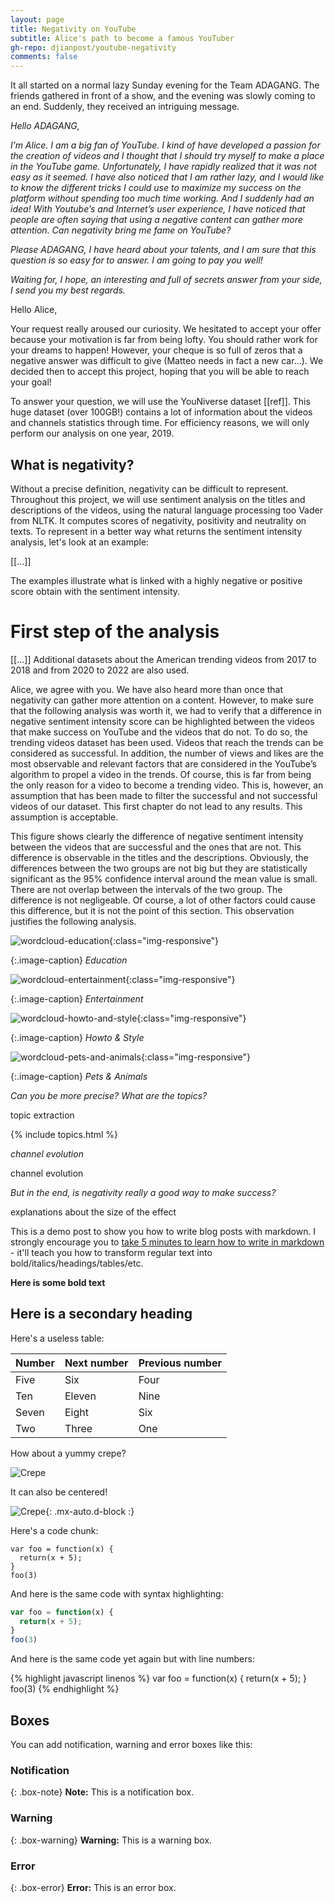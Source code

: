 ```yaml
---
layout: page
title: Negativity on YouTube
subtitle: Alice's path to become a famous YouTuber
gh-repo: djianpost/youtube-negativity
comments: false
---
```



It all started on a normal lazy Sunday evening for the Team ADAGANG. The friends gathered in front of a show, and the evening was slowly coming to an end. Suddenly, they received an intriguing message.

_Hello ADAGANG,_

_I’m Alice. I am a big fan of YouTube. I kind of have developed a passion for the creation of videos and I thought that I should try myself to make a place in the YouTube game. Unfortunately, I have rapidly realized that it was not easy as it seemed. I have also noticed that I am rather lazy, and I would like to know the different tricks I could use to maximize my success on the platform without spending too much time working. And I suddenly had an idea!
With Youtube’s and Internet’s user experience, I have noticed that people are often saying that using a negative content can gather more attention. Can negativity bring me fame on YouTube?_

_Please ADAGANG, I have heard about your talents, and I am sure that this question is so easy for to answer. I am going to pay you well!_

_Waiting for, I hope, an interesting and full of secrets answer from your side, I send you my best regards._


Hello Alice,

Your request really aroused our curiosity. We hesitated to accept your offer because your motivation is far from being lofty. You should rather work for your dreams to happen!
However, your cheque is so full of zeros that a negative answer was difficult to give (Matteo needs in fact a new car…). We decided then to accept this project, hoping that you will be able to reach your goal!

To answer your question, we will use the YouNiverse dataset [[ref]]. This huge dataset (over 100GB!) contains a lot of information about the videos and channels statistics through time. For efficiency reasons, we will only perform our analysis on one year, 2019. 


## What is negativity?

Without a precise definition, negativity can be difficult to represent. Throughout this project, we will use sentiment analysis on the titles and descriptions of the videos, using the natural language processing too Vader from NLTK. It computes scores of negativity, positivity and neutrality on texts. 
To represent in a better way what returns the sentiment intensity analysis, let's look at an example:

[[...]]

The examples illustrate what is linked with a highly negative or positive score obtain with the sentiment intensity. 



# First step of the analysis

[[...]]
Additional datasets about the American trending videos from 2017 to 2018 and from 2020 to 2022 are also used.


Alice, we agree with you. We have also heard more than once that negativity can gather more attention on a content. However, to make sure that the following analysis was worth it, we had to verify that a difference in negative sentiment intensity score can be highlighted between the videos that make success on YouTube and the videos that do not. To do so, the trending videos dataset has been used. Videos that reach the trends can be considered as successful. In addition, the number of views and likes are the most observable and relevant factors that are considered in the YouTube’s algorithm to propel a video in the trends. Of course, this is far from being the only reason for a video to become a trending video. This is, however, an assumption that has been made to filter the successful and not successful videos of our dataset. This first chapter do not lead to any results. This assumption is acceptable.

This figure shows clearly the difference of negative sentiment intensity between the videos that are successful and the ones that are not. This difference is observable in the titles and the descriptions. Obviously, the differences between the two groups are not big but they are statistically significant as the 95% confidence interval around the mean value is small. There are not overlap between the intervals of the two group. The difference is not negligeable. Of course, a lot of other factors could cause this difference, but it is not the point of this section. This observation justifies the following analysis.




![wordcloud-education](assets/img/wc_Education.png){:class="img-responsive"}

{:.image-caption}
*Education*


![wordcloud-entertainment](assets/img/wc_Entertainment.png){:class="img-responsive"}

{:.image-caption}
*Entertainment*


![wordcloud-howto-and-style](assets/img/wc_Howto_and_Style.png){:class="img-responsive"}

{:.image-caption}
*Howto & Style*


![wordcloud-pets-and-animals](assets/img/wc_Pets_and_Animals.png){:class="img-responsive"}

{:.image-caption}
*Pets & Animals*




_Can you be more precise? What are the topics?_

topic extraction

{% include topics.html %}


_channel evolution_

channel evolution


_But in the end, is negativity really a good way to make success?_

explanations about the size of the effect




This is a demo post to show you how to write blog posts with markdown.  I strongly encourage you to [take 5 minutes to learn how to write in markdown](https://markdowntutorial.com/) - it'll teach you how to transform regular text into bold/italics/headings/tables/etc.

**Here is some bold text**

## Here is a secondary heading

Here's a useless table:

| Number | Next number | Previous number |
| :------ |:--- | :--- |
| Five | Six | Four |
| Ten | Eleven | Nine |
| Seven | Eight | Six |
| Two | Three | One |


How about a yummy crepe?

![Crepe](https://s3-media3.fl.yelpcdn.com/bphoto/cQ1Yoa75m2yUFFbY2xwuqw/348s.jpg)

It can also be centered!

![Crepe](https://s3-media3.fl.yelpcdn.com/bphoto/cQ1Yoa75m2yUFFbY2xwuqw/348s.jpg){: .mx-auto.d-block :}

Here's a code chunk:

~~~
var foo = function(x) {
  return(x + 5);
}
foo(3)
~~~

And here is the same code with syntax highlighting:

```javascript
var foo = function(x) {
  return(x + 5);
}
foo(3)
```

And here is the same code yet again but with line numbers:

{% highlight javascript linenos %}
var foo = function(x) {
  return(x + 5);
}
foo(3)
{% endhighlight %}

## Boxes
You can add notification, warning and error boxes like this:

### Notification

{: .box-note}
**Note:** This is a notification box.

### Warning

{: .box-warning}
**Warning:** This is a warning box.

### Error

{: .box-error}
**Error:** This is an error box.

